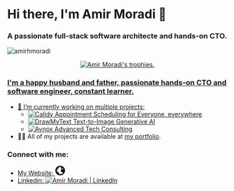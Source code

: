 # Hi there, I'm Amir Moradi 👋

### A passionate full-stack software architecte and hands-on CTO.

<p align="left"> <img src="https://komarev.com/ghpvc/?username=amirhmoradi&label=Profile%20views&color=blueviolet&style=flat" alt="amirhmoradi" /> </p>

<p align="center"> 
  <a href="https://github.com/ryo-ma/github-profile-trophy"><img src="https://github-profile-trophy.vercel.app/?username=amirhmoradi&column=5&margin-w=5&margin-h=5&no-frame=true" alt="Amir Moradi's trophies." /> 
</p>


### I'm a happy husband and father, passionate hands-on CTO and software engineer, constant learner.

- 🔭 I’m currently working on multiple projects:
  - [<img alt="Calidy" width="16px" src="https://avatars.githubusercontent.com/u/93839102?s=200&v=4" /> Appointment Scheduling for Everyone, everywhere ][job-calidy]
  - [<img alt="DrawMyText" width="16px" src="https://avatars.githubusercontent.com/u/115659096?s=200&v=4" /> Text-to-Image Generative AI][job-drawmytext]
  - [<img alt="Avnox" width="16px" src="https://avnox.com/wp-content/uploads/2022/12/avnox-icon-square.png" /> Advanced Tech Consulting][job-avnox]
- 👨‍💻 All of my projects are available at [my portfolio][portfolio].

### Connect with me:

- [My Website: <img alt="amirmoradi.com" width="22px" src="https://raw.githubusercontent.com/iconic/open-iconic/master/svg/globe.svg" />][portfolio]
- [Linkedin: <img alt="Amir Moradi | LinkedIn" width="22px" src="https://raw.githubusercontent.com/rahuldkjain/github-profile-readme-generator/master/src/images/icons/Social/linked-in-alt.svg" />][linkedin]

<br />


[portfolio]: https://www.amirmoradi.com/
[job-calidy]: https://www.calidy.com
[job-drawmytext]: https://www.drawmytext.com
[job-avnox]: https://www.avnox.com
[linkedin]: https://www.linkedin.com/in/amirhmoradi/
